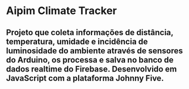 # Aipim Climate Tracker
## Projeto que coleta informações de distância, temperatura, umidade e incidência de luminosidade do ambiente através de sensores do Arduino, os processa e salva no banco de dados realtime do Firebase. Desenvolvido em JavaScript com a plataforma Johnny Five.
